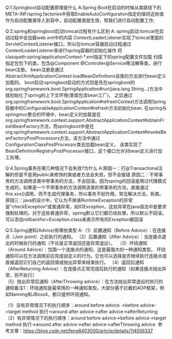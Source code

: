 Q:1.Springboot自动配置原理是什么
A:Spring Boot在启动的时候从类路径下的META-INF/spring.factories中获取EnableAutoConfiguration指定的值将这些值作为自动配置类导入到容中，自动配置类就生效，帮我们进行自动配置工作;

Q:2.spring和springboot启动tomcat过程有什么区别
A: spring启动:tomcat在启动过程中会加载web.xml中的内容
             ContextLoaderListener实现了tomcat里面的ServletContextListener接口，所以在tomcat容器启动过程通过ContextLoaderListener来进行spring容器的初始化操作
             将classpath:spring/applicationContext-*.xml指定下的spring配置文件加载 扫描指定包包下的类，包含@Component @Controller@Service等注解等类，进行bean注册。
             bean注册是通过AbstractXmlApplicationContext.loadBeanDefinitions该类的方法进行bean定义加载的。
   boot启动:springboot启动的方式则是先在springboot的org.springframework.boot.SpringApplication#run(java.lang.String…)方法中就初始化了spring的上下文环境(里面包含bean工厂)，
            之后通过org.springframework.boot.SpringApplication#refreshContext方法调用Spring容器中的ConfigurableApplicationContext#refresh方法初始化bean.
            在spring与springmvc整合的环境中，bean定义的加载是在org.springframework.context.support.AbstractApplicationContext#obtainFreshBeanFactory方法，而springboot中是在
            org.springframework.context.support.AbstractApplicationContext#invokeBeanFactoryPostProcessors方法，该方法中通过ConfigurationClassPostProcessor类去加载bean定义，
            该类实现了BeanDefinitionRegistryPostProcessor接口，这个接口允许对bean定义进行加工处理。 
                     
Q:4.Spring事务在哪几种情况下会失效?为什么
A:原因一：打@Transactional注解的但是不是用public来修饰的类或者方法会失效，但不会报错
  原因二：不带事务的方法调用该类中带事务的方法，不会回滚。因为spring的回滚是用过代理模式生成的，如果是一个不带事务的方法调用该类的带事务的方法，直接通过this.xxx()调用，而不生成代理事务，所以事务不起作用。常见解决方法，拆类。
  原因三：java的设计中，它认为不继承RuntimeException的异常是”checkException”或普通异常，如IOException，这些异常在java语法中是要求强制处理的。对于这些普通异常，spring默认它们都已经处理，所以默认不回滚。可以添加rollbackfor=Exception.class来表示所有的Exception都回滚
  
Q:5.Spring通知(Advice)有哪些类型
A:（1）前置通知（Before Advice）：在连接点（Join point）之前执行的通知。 
  （2）后置通知（After Advice）：当连接点退出的时候执行的通知（不论是正常返回还是异常退出）。 
  （3）环绕通知（Around Advice）：包围一个连接点的通知，这是最强大的一种通知类型。 环绕通知可以在方法调用前后完成自定义的行为。它也可以选择是否继续执行连接点或直接返回它们自己的返回值或抛出异常来结束执行。
  （4）返回后通知（AfterReturning Advice）：在连接点正常完成后执行的通知（如果连接点抛出异常，则不执行）  
  （5）抛出异常后通知（AfterThrowing advice）：在方法抛出异常退出时执行的通知备注1：环绕通知是最常用的一种通知类型。大部分基于拦截的AOP框架，例如Nanning和JBoss4，都只提供环绕通知。
  
  （1）没有异常情况下的执行顺序：around before advice ->before advice->target method 执行->around after advice->after advice->afterReturning
  （2）有异常情况下的执行顺序：around before advice->before advice->target method 执行->around after advice->after advice->afterThrowing advice  参考文章：https://blog.csdn.net/feng8403000/article/details/114556337